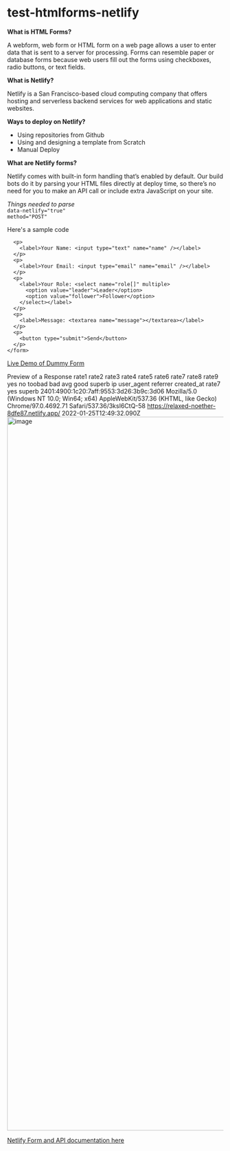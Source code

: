 # test-htmlforms-netlify

<b>What is HTML Forms?</b>

A webform, web form or HTML form on a web page allows a user to enter data that is sent to a server for processing. Forms can resemble paper or database forms because web users fill out the forms using checkboxes, radio buttons, or text fields.

<b>What is Netlify?</b>

Netlify is a San Francisco-based cloud computing company that offers hosting and serverless backend services for web applications and static websites.

<b>Ways to deploy on Netlify?</b>

<ul>
  <li>Using repositories from Github</li>
  <li>Using and designing a template from Scratch</li>
  <li>Manual Deploy</li>
</ul>

<b>What are Netlify forms?</b>

Netlify comes with built-in form handling that’s enabled by default. Our build bots do it by parsing your HTML files directly at deploy time, so there’s no need for you to make an API call or include extra JavaScript on your site.

<i>Things needed to parse </i> <br>
`data-netlify="true"` <br>
`method="POST"`

Here's a sample code 

```<form name="contact" method="POST" data-netlify="true">
  <p>
    <label>Your Name: <input type="text" name="name" /></label>   
  </p>
  <p>
    <label>Your Email: <input type="email" name="email" /></label>
  </p>
  <p>
    <label>Your Role: <select name="role[]" multiple>
      <option value="leader">Leader</option>
      <option value="follower">Follower</option>
    </select></label>
  </p>
  <p>
    <label>Message: <textarea name="message"></textarea></label>
  </p>
  <p>
    <button type="submit">Send</button>
  </p>
</form>
```

<a href="https://relaxed-noether-8dfe87.netlify.app"> Live Demo of Dummy Form</a>


Preview of a Response 
rate1	rate2	rate3	rate4	rate5	rate6	rate7	rate8	rate9	yes	no	toobad	bad	avg	good	superb	ip	user_agent	referrer	created_at
						rate7			yes						superb	2401:4900:1c20:7aff:9553:3d26:3b9c:3d06	Mozilla/5.0 (Windows NT 10.0; Win64; x64) AppleWebKit/537.36 (KHTML, like Gecko) Chrome/97.0.4692.71 Safari/537.36/3ksI6CtQ-58	https://relaxed-noether-8dfe87.netlify.app/	2022-01-25T12:49:32.090Z<img width="1660" alt="image" src="https://user-images.githubusercontent.com/51440734/159111619-cb36a8ac-ab7e-4bbe-9a1d-93197cd93101.png">


<a href="https://docs.netlify.com/forms/setup/">Netlify Form and API documentation here</a>
